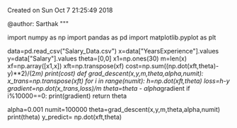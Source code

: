 Created on Sun Oct  7 21:25:49 2018

@author: Sarthak
"""

import numpy as np
import pandas as pd
import matplotlib.pyplot as plt

data=pd.read_csv("Salary_Data.csv")
x=data["YearsExperience"].values
y=data["Salary"].values
theta=[0,0]
x1=np.ones(30)
m=len(x)
xf=np.array([x1,x])
xft=np.transpose(xf)
cost=np.sum((np.dot(xft,theta)-y)**2)/(2*m)
print(cost)
def grad_descent(x,y,m,theta,alpha,numit):
    x_trans=np.transpose(xft)
    for i in range(numit):
        h=np.dot(xft,theta)
        loss=h-y
        gradient=np.dot(x_trans,loss)/m
        theta=theta - alpha*gradient
        if i%10000==0:
            print(gradient)
    return theta
    
alpha=0.001
numit=100000
theta=grad_descent(x,y,m,theta,alpha,numit)
print(theta)
y_predict= np.dot(xft,theta)
